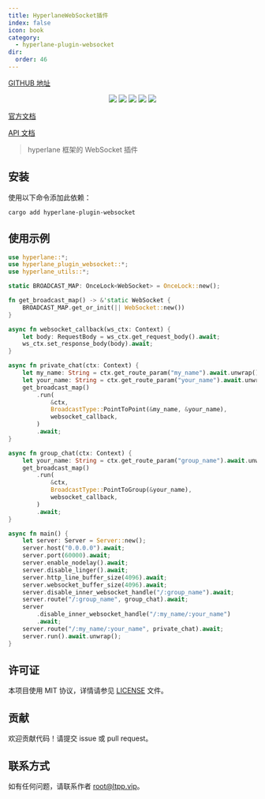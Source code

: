 ```yaml
---
title: HyperlaneWebSocket插件
index: false
icon: book
category:
  - hyperlane-plugin-websocket
dir:
  order: 46
---
```


<Share colorful />

[GITHUB 地址](https://github.com/eastspire/hyperlane-plugin-websocket)

<center>

[![](https://img.shields.io/crates/v/hyperlane-plugin-websocket.svg)](https://crates.io/crates/hyperlane-plugin-websocket)
[![](https://img.shields.io/crates/d/hyperlane-plugin-websocket.svg)](https://img.shields.io/crates/d/hyperlane-plugin-websocket.svg)
[![](https://docs.rs/hyperlane-plugin-websocket/badge.svg)](https://docs.rs/hyperlane-plugin-websocket)
[![](https://github.com/eastspire/hyperlane-plugin-websocket/workflows/Rust/badge.svg)](https://github.com/eastspire/hyperlane-plugin-websocket/actions?query=workflow:Rust)
[![](https://img.shields.io/crates/l/hyperlane-plugin-websocket.svg)](./LICENSE)

</center>

[官方文档](https://docs.ltpp.vip/hyperlane-plugin-websocket/)

[API 文档](https://docs.rs/hyperlane-plugin-websocket/latest/hyperlane_plugin_websocket/)

> hyperlane 框架的 WebSocket 插件

## 安装

使用以下命令添加此依赖：

```shell
cargo add hyperlane-plugin-websocket
```

## 使用示例

```rust
use hyperlane::*;
use hyperlane_plugin_websocket::*;
use hyperlane_utils::*;

static BROADCAST_MAP: OnceLock<WebSocket> = OnceLock::new();

fn get_broadcast_map() -> &'static WebSocket {
    BROADCAST_MAP.get_or_init(|| WebSocket::new())
}

async fn websocket_callback(ws_ctx: Context) {
    let body: RequestBody = ws_ctx.get_request_body().await;
    ws_ctx.set_response_body(body).await;
}

async fn private_chat(ctx: Context) {
    let my_name: String = ctx.get_route_param("my_name").await.unwrap();
    let your_name: String = ctx.get_route_param("your_name").await.unwrap();
    get_broadcast_map()
        .run(
            &ctx,
            BroadcastType::PointToPoint(&my_name, &your_name),
            websocket_callback,
        )
        .await;
}

async fn group_chat(ctx: Context) {
    let your_name: String = ctx.get_route_param("group_name").await.unwrap();
    get_broadcast_map()
        .run(
            &ctx,
            BroadcastType::PointToGroup(&your_name),
            websocket_callback,
        )
        .await;
}

async fn main() {
    let server: Server = Server::new();
    server.host("0.0.0.0").await;
    server.port(60000).await;
    server.enable_nodelay().await;
    server.disable_linger().await;
    server.http_line_buffer_size(4096).await;
    server.websocket_buffer_size(4096).await;
    server.disable_inner_websocket_handle("/:group_name").await;
    server.route("/:group_name", group_chat).await;
    server
        .disable_inner_websocket_handle("/:my_name/:your_name")
        .await;
    server.route("/:my_name/:your_name", private_chat).await;
    server.run().await.unwrap();
}
```

## 许可证

本项目使用 MIT 协议，详情请参见 [LICENSE](LICENSE) 文件。

## 贡献

欢迎贡献代码！请提交 issue 或 pull request。

## 联系方式

如有任何问题，请联系作者 [root@ltpp.vip](mailto:root@ltpp.vip)。

<Bottom />
